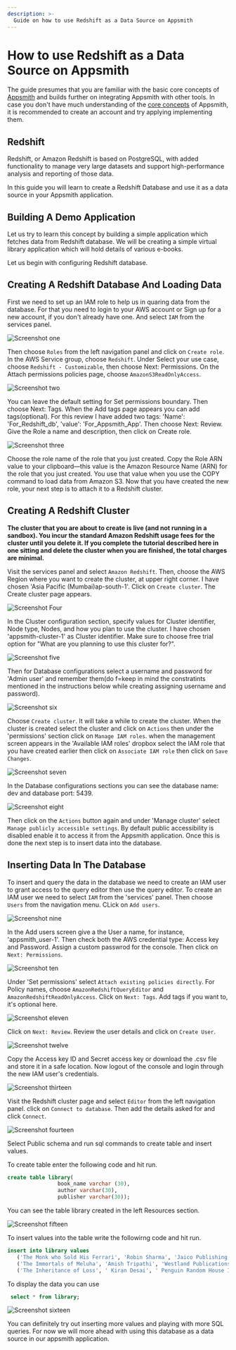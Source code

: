 ```yaml
---
description: >-
  Guide on how to use Redshift as a Data Source on Appsmith
---
```


# How to use Redshift as a Data Source on Appsmith

The guide presumes that you are familiar with the basic core concepts of [Appsmith](https://www.appsmith.com/) and builds further on integrating Appsmith with other tools. In case you don't have much understanding of the [core concepts](../core-concepts/connecting-to-data-sources/) of Appsmith, it is recommended to create an account and try applying implementing them.

## Redshift

Redshift, or Amazon Redshift is based on PostgreSQL, with added functionality to manage very large datasets and support high-performance analysis and reporting of those data. 

In this guide you will learn to create a Redshift Database and use it as a data source in your Appsmith application.

## Building A Demo Application

Let us try to learn this concept by building a simple application which fetches data from Redshift database.
We will be creating a simple virtual library application which will hold details of various e-books.

Let us begin with configuring Redshift database.

## Creating A Redshift Database And Loading Data

First we need to set up an IAM role to help us in quaring data from the database. For that you need to login to your AWS account or Sign up for a new account, if you don't already have one. And select `IAM` from the services panel. 

![Screenshot one ](../.gitbook/assets/redshift-appsmith-1.png)

Then choose `Roles` from the left navigation panel and click on `Create role`. In the AWS Service group, choose `Redshift`.  Under Select your use case, choose `Redshift - Customizable`, then choose Next: Permissions. On the Attach permissions policies page, choose `AmazonS3ReadOnlyAccess`. 

![Screenshot two](../.gitbook/assets/redshift-appsmith-2.png)

You can leave the default setting for Set permissions boundary. Then choose Next: Tags.
When the Add tags page appears you can add tags(optional). For this review I have added two tags: 'Name': 'For_Redshift_db', 'value': 'For_Appsmith_App'. Then choose Next: Review. Give the Role a name and description, then click on Create role. 

![Screenshot three](../.gitbook/assets/redshift-appsmith-3.png)


Choose the role name of the role that you just created. Copy the Role ARN value to your clipboard—this value is the Amazon Resource Name (ARN) for the role that you just created. You use that value when you use the COPY command to load data from Amazon S3. Now that you have created the new role, your next step is to attach it to a Redshift cluster.


## Creating A Redshift Cluster

**The cluster that you are about to create is live (and not running in a sandbox). You incur the standard Amazon Redshift usage fees for the cluster until you delete it. If you complete the tutorial described here in one sitting and delete the cluster when you are finished, the total charges are minimal.**

Visit the services panel and select `Amazon Redshift`. Then, choose the AWS Region where you want to create the cluster, at upper right corner. I have chosen 'Asia Pacific (Mumbai)ap-south-1'. Click on `Create cluster`. The Create cluster page appears. 

![Screenshot Four](../.gitbook/assets/redshift-appsmith-4.png)

In the Cluster configuration section, specify values for Cluster identifier, Node type, Nodes, and how you plan to use the cluster. I have chosen 'appsmith-cluster-1' as Cluster identifier. Make sure to choose free trial option for "What are you planning to use this cluster for?". 

![Screenshot five](../.gitbook/assets/redshift-appsmith-5.png)

Then for Database configurations select a username and password for 'Admin user' and remember them(do f=keep in mind the constratints mentioned in the instructions below while creating assigning username and password).

![Screenshot six](../.gitbook/assets/redshift-appsmith-6.png)


Choose `Create cluster`. It will take a while to create the cluster. When the cluster is created select the cluster and click on `Actions` then under the 'permissions' section click on `Manage IAM roles`. when the management screen appears in the 'Available IAM roles' dropbox select the IAM role that you have created earlier then click on `Associate IAM role` then click on `Save Changes`. 

![Screenshot seven](../.gitbook/assets/redshift-appsmith-7.png)


In the Database configurations sections you can see the database name: dev and database port: 5439.

![Screenshot eight](../.gitbook/assets/redshift-appsmith-8.png)

Then click on the `Actions` button again and under 'Manage cluster' select `Manage publicly accessible settings`. By default public accessibility is disabled enable it to access it from the Appsmith application. Once this is done the next step is to insert data into the database.


## Inserting Data In The Database

To insert and query the data in the database we need to create an IAM user to grant access to the query editor then use the query editor.
To create an IAM user we need to select `IAM` from the 'services' panel. Then choose `Users` from the navigation menu. CLick on `Add users`. 

![Screenshot nine](../.gitbook/assets/redshift-appsmith-9.png)

In the Add users screen give a the User a name, for instance, 'appsmith_user-1'. Then check both the AWS credential type: Access key and Password. Assign a custom passwrod for the console. Then click on `Next: Permissions`. 

![Screenshot ten](../.gitbook/assets/redshift-appsmith-10.png)

Under 'Set permissions' select `Attach existing policies directly`. For Policy names, choose `AmazonRedshiftQueryEditor` and `AmazonRedshiftReadOnlyAccess`. Click on `Next: Tags`. Add tags if you want to, it's optional here. 

![Screenshot eleven](../.gitbook/assets/redshift-appsmith-11.png)

Click on `Next: Review`. Review the user details and click on `Create User`.

![Screenshot twelve](../.gitbook/assets/redshift-appsmith-12.png)


Copy the Access key ID and Secret access key or download the .csv file and store it in a safe location. Now logout of the console and login through the new IAM user's credentials. 

![Screenshot thirteen](../.gitbook/assets/redshift-appsmith-13.png)

Visit the Redshift cluster page and select `Editor` from the left navigation panel. click on `Connect to database`. Then add the details asked for and click `Connect`.

![Screenshot fourteen](../.gitbook/assets/redshift-appsmith-14.png)

Select Public schema and run sql commands to create table and insert values.

To create table enter the following code and hit run.

```sql
create table library(
                book_name varchar (30),
                author varchar(30),
                publisher varchar(30));
```
 You can see the table library created in the left Resources section.

![Screenshot fifteen](../.gitbook/assets/redshift-appsmith-15.png)


 To insert values into the table write the followirng code and hit run.

 ```sql
 insert into library values 
    ('The Monk who Sold His Ferrari', 'Robin Sharma', 'Jaico Publishing House'),
    ('The Immortals of Meluha', 'Amish Tripathi', 'Westland Publications'),
    ('The Inheritance of Loss', ' Kiran Desai', ' Penguin Random House India');
 ```

To display the data you can use

```sql
 select * from library; 
```

![Screenshot sixteen](../.gitbook/assets/redshift-appsmith-16.png)

You can definitely try out inserting more values and playing with more SQL queries. For now we will more ahead with using this database as a data source in our appsmith application.




